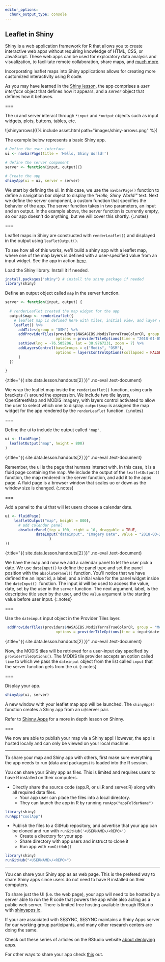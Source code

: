 ```yaml
---
editor_options: 
  chunk_output_type: console
---
```


## Leaflet in Shiny

Shiny is a web application framework for R that allows you to create interactive web apps without requiring knowledge of HTML, CSS, or JavaScript. These web apps can be used for exploratory data analysis and visualization, to facilitate remote collaboration, share maps, and [much more](https://shiny.rstudio.com/gallery/).

Incorporating leaflet maps into Shiny applications allows for creating more customized interactivity using R code.

As you may have learned in the [Shiny lesson](https://cyberhelp.sesync.org/basic-Shiny-lesson/#/slides/files), the app comprises a *user interface* object that defines how it appears, and a *server* object that defines how it behaves. 

===

The ui and server interact through `*input` and `*output` objects such as input widgets, plots, buttons, tables, etc.

![shinyarrows]({% include asset.html path="images/shiny-arrows.png" %})

The example below represents a basic Shiny app. 
~~~r
# Define the user interface
ui <- navbarPage(title = 'Hello, Shiny World!')

# define the server component
server <- function(input, output){}

# Create the app
shinyApp(ui = ui, server = server)
~~~
We start by defining the ui. In this case, we use the `navbarPage()` function to define a navigation bar object to display the *"Hello, Shiny World!"* text. 
Next we define the server component, a custom function that specifies the behavior of the app. The server function takes in two parameters, an input and an output. In the example above, the server function is currently empty, so our app doesn't do anything, but we will cover this shortly.
{:.notes}

===

Leaflet maps in Shiny are constructed with `renderLeaflet()` and displayed in the output using `leafletOutput()`.

To see how all of this works, we'll build a shiny app with a leaflet map, where one of the map layers is defined with a user-specified value from an input widget. See the app in action [here](https://shiny.sesync.org/apps/leaflet-in-R-shinydemo1/). 

Load the Shiny library. Install it if needed.

~~~r
install.packages("shiny") # install the shiny package if needed
library(shiny)
~~~

Define an output object called `map` in the server function. 



~~~r
server <- function(input, output) {
  
  # renderLeaflet created the map widget for the app 
  output$map <- renderLeaflet({
    # leaflet map is defined here with tiles, initial view, and layer control options
    leaflet() %>%
      addTiles(group = "OSM") %>%
      addProviderTiles(providers$NASAGIBS.ModisTerraTrueColorCR, group = "Modis",
                       options = providerTileOptions(time = "2018-01-05")) %>%
      setView(lng = -76.505206, lat = 38.9767231, zoom = 7) %>%
      addLayersControl(baseGroups = c("Modis", "OSM"),
                       options = layersControlOptions(collapsed = FALSE)
      )
  })
  
}
~~~
{:title="{{ site.data.lesson.handouts[2] }}" .no-eval .text-document}


We wrap the leaflet map inside the `renderLeaflet()` function, using curly brackets `{}` around the expression.
We include two tile layers, OpenStreetMap and MODIS imagery, with layers control activated to 
allow the user to select which one to display.
`output$map` is assigned the map widget for the app rendered by the `renderLeaflet` function.
{:.notes}

===

Define the ui to include the output called `"map"`. 



~~~r
ui <- fluidPage(
  leafletOutput("map", height = 800)
)
~~~
{:title="{{ site.data.lesson.handouts[2] }}" .no-eval .text-document}


Remember, the ui is the page that humans interact with. In this case, it is a fluid page containing the map. We include the output of the `leafletOutput()` function, the map rendered in the server function, and add it to the apps page. 
A fluid page is a browser window that scales uo or down as the window size is changed. 
{:.notes}

===

Add a panel to the ui that will let users choose a calendar date. 



~~~r
ui <- fluidPage(
    leafletOutput("map", height = 800),
      # add calendar panel
      absolutePanel(top = 100, right = 10, draggable = TRUE,
              dateInput("dateinput", "Imagery Date", value = "2018-03-28"
                    )
))
~~~
{:title="{{ site.data.lesson.handouts[2] }}" .no-eval .text-document}


We have the map and now we add a calendar panel to let the user pick a date. We use `dateInput()` to define the panel type and set the panel position with the `absolutePanel()` function. You'll notice that we have defined the an input id, a label, and a initial value for the panel widget inside the `dateInput() `function. The input id will be used to access the value, date, set by the user in the `server` function. The
next argument, label, is the descriptive title seen by the user, and the `value` 
argument is the starting value before user input.
{:.notes}

===

Use the `dateinput` input object in the Provider Tiles layer.



~~~r
 addProviderTiles(providers$NASAGIBS.ModisTerraTrueColorCR, group = "Modis",
                       options = providerTileOptions(time = input$dateinput))
~~~
{:title="{{ site.data.lesson.handouts[2] }}" .no-eval .text-document}


Now, the MODIS tiles will be retrieved for a user-input day specified by
`providerTileOptions()`. The MODIS tile provider accepts an option called
`time` to which we pass the `dateinput` object from the list called `input`
that the server function gets from the ui.
{:.notes}

===

Display your app.

~~~r
shinyApp(ui, server)
~~~

A new window with your leaflet map app will be launched. The `shinyApp()` function creates a Shiny app from an ui/server pair. 

Refer to [Shinny Apps](https://cyberhelp.sesync.org/basic-Shiny-lesson/) for a more in depth lesson on Shinny. 

===

We now are able to publish your map via a Shiny app!
However, the app is hosted locally and can only be viewed on your local machine. 

--- 
To share your map and Shiny app with others, first make sure everything the app needs to run (data and packages) is loaded into the R session. 

You can share your Shiny app as files. This is limited and requires users to have R installed on their computers.

* Directly share the source code (app.R, or ui.R and server.R) along with all required data files. 
  * Your app user can place the files into a local directory.
  * They can launch the app in R by running `runApp("appFolderName")`
~~~r
library(shiny)
runApp("coolApp")
~~~

* Publish the files to a GitHub repository, and advertise that your app can be cloned and run with `runGitHub('<USERNAME>/<REPO>')`
  * Create a directory for your app
  * Share directory with app users and instruct to clone it
  * Run app with `runGitHub()`
~~~r
library(shiny)
runGitHub("<USERNAME>/<REPO>")
~~~

---

You can share your Shiny app as as web page. This is the prefered way to share Shiny apps since users do not need to have R installed on their computers.

To share just the UI (i.e. the web page), your app will need to be hosted by a server able to run the R code that powers the app while also acting as a public web server. There is limited free hosting available through RStudio with [shinyapps.io](https://www.shinyapps.io). 

If your are associated with SESYNC,  SESYNC maintains a Shiny Apps server for our working group participants, and many other research centers are doing the same.

Check out these series of articles on the RStudio website [about deploying apps](https://shiny.rstudio.com/articles/#deployment).

For other ways to share your app check [this](https://shiny.rstudio.com/tutorial/written-tutorial/lesson7/) out.



